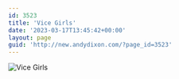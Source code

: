 ```yaml
---
id: 3523
title: 'Vice Girls'
date: '2023-03-17T13:45:42+00:00'
layout: page
guid: 'http://new.andydixon.com/?page_id=3523'
---
```


![Vice Girls](https://i0.wp.com/assets.g8x2.ldn.idrivee2-23.com/posters/Vice%20Girls%2001.jpg?w=1200&ssl=1 "Vice Girls")